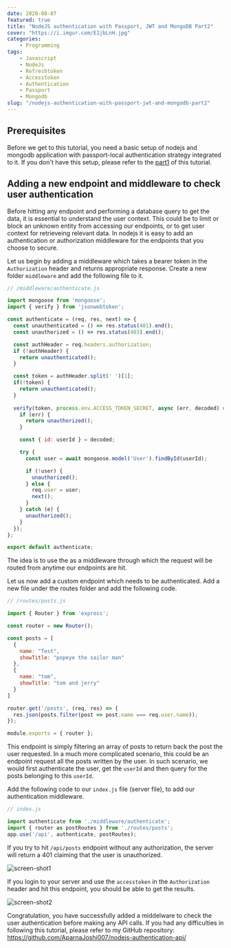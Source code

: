 ```yaml
---
date: 2020-08-07
featured: true
title: "NodeJS authentication with Passport, JWT and MongoDB Part2"
cover: "https://i.imgur.com/E1jbLnH.jpg"
categories: 
    - Programming
tags:
    - Javascript
    - NodeJs
    - Refreshtoken
    - Accesstoken
    - Authentication
    - Passport
    - Mongodb
slug: "/nodejs-authentication-with-passport-jwt-and-mongodb-part2"
---
```


## Prerequisites

Before we get to this tutorial, you need a basic setup of nodejs and mongodb application with passport-local authentication strategy integrated to it. If you don't have this setup, please refer to the [part1](/nodejs-authentication-with-passport-jwt-and-mongodb) of this tutorial.

## Adding a new endpoint and middleware to check user authentication

Before hitting any endpoint and performing a database query to get the data, it is essential to understand the user context. This could be to limit or block an unknown entity from accessing our endpoints, or to get user context for retrieveing relevant data. In nodejs it is easy to add an authentication or authorization middleware for the endpoints that you choose to secure. 

Let us begin by adding a middleware which takes a bearer token in the `Authorization` header and returns appropriate response. Create a new folder `middleware` and add the following file to it.

```javascript
// /middleware/authenticate.js

import mongoose from 'mongoose';
import { verify } from 'jsonwebtoken';

const authenticate = (req, res, next) => {
  const unauthenticated = () => res.status(401).end();
  const unauthorized = () => res.status(403).end();

  const authHeader = req.headers.authorization;
  if (!authHeader) {
    return unauthenticated();
  }

  const token = authHeader.split(' ')[1];
  if(!token) {
    return unauthenticated();
  }
    
  verify(token, process.env.ACCESS_TOKEN_SECRET, async (err, decoded) => {
    if (err) {
      return unauthorized(); 
    }

    const { id: userId } = decoded;

    try {
      const user = await mongoose.model('User').findById(userId);

      if (!user) {
        unauthorized();
      } else {
        req.user = user;
        next();
      }
    } catch (e) {
      unauthorized();
    }
  });
};

export default authenticate;
```

The idea is to use the as a middleware through which the request will be routed from anytime our endpoints are hit.

Let us now add a custom endpoint which needs to be authenticated. Add a new file under the routes folder and add the following code.

```javascript
// /routes/posts.js

import { Router } from 'express';

const router = new Router();

const posts = [
  {
    name: "Test",
    showTitle: "popeye the sailor man"
  },
  {
    name: "tom",
    showTitle: "tom and jerry"
  }
]

router.get('/posts', (req, res) => {
  res.json(posts.filter(post => post.name === req.user.name));
});

module.exports = { router };
```

This endpoint is simply filtering an array of posts to return back the post the user requested. In a much more complicated scenario, this could be an endpoint request all the posts written by the user. In such scenario, we would first authenticate the user, get the `userId` and then query for the posts belonging to this `userId`.

Add the following code to our `index.js` file (server file), to add our authentication middleware.

```javascript
// index.js

import authenticate from './middleware/authenticate';
import { router as postRoutes } from './routes/posts';
app.use('/api', authenticate, postRoutes);
```

If you try to hit `/api/posts` endpoint without any authorization, the server will return a 401 claiming that the user is unauthorized.

![screen-shot1](https://i.imgur.com/ytbHWn8.png)

If you login to your server and use the `accesstoken` in the `Authorization` header and hit this endpoint, you should be able to get the results.

![screen-shot2](https://i.imgur.com/e4ERYqz.png)

Congratulation, you have successfully added a middelware to check the user authentication before making any API calls. If you had any difficulties in following this tutorial, please refer to my GitHub repository: https://github.com/AparnaJoshi007/nodejs-authentication-api/